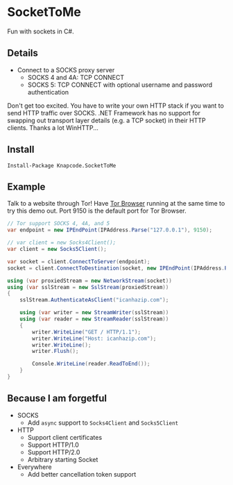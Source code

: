 # SocketToMe

Fun with sockets in C#.

## Details

- Connect to a SOCKS proxy server
  - SOCKS 4 and 4A: TCP CONNECT
  - SOCKS 5: TCP CONNECT with optional username and password authentication

Don't get too excited. You have to write your own HTTP stack if you want to send HTTP traffic over SOCKS. .NET Framework has no support for swapping out transport layer details (e.g. a TCP socket) in their HTTP clients. Thanks a lot WinHTTP...

## Install

```
Install-Package Knapcode.SocketToMe
```

## Example

Talk to a website through Tor! Have [Tor Browser](https://www.torproject.org/download/download-easy.html.en) running at the same time to try this demo out. Port 9150 is the default port for Tor Browser.

```csharp
// Tor support SOCKS 4, 4A, and 5
var endpoint = new IPEndPoint(IPAddress.Parse("127.0.0.1"), 9150);

// var client = new Socks4Client();
var client = new Socks5Client();

var socket = client.ConnectToServer(endpoint);
socket = client.ConnectToDestination(socket, new IPEndPoint(IPAddress.Parse("104.238.136.31"), 443));

using (var proxiedStream = new NetworkStream(socket))
using (var sslStream = new SslStream(proxiedStream))
{
    sslStream.AuthenticateAsClient("icanhazip.com");

    using (var writer = new StreamWriter(sslStream))
    using (var reader = new StreamReader(sslStream))
    {
        writer.WriteLine("GET / HTTP/1.1");
        writer.WriteLine("Host: icanhazip.com");
        writer.WriteLine();
        writer.Flush();

        Console.WriteLine(reader.ReadToEnd());
    }
}
```

## Because I am forgetful

- SOCKS
  - Add `async` support to `Socks4Client` and `Socks5Client`
- HTTP
  - Support client certificates
  - Support HTTP/1.0
  - Support HTTP/2.0
  - Arbitrary starting Socket
- Everywhere
  - Add better cancellation token support

